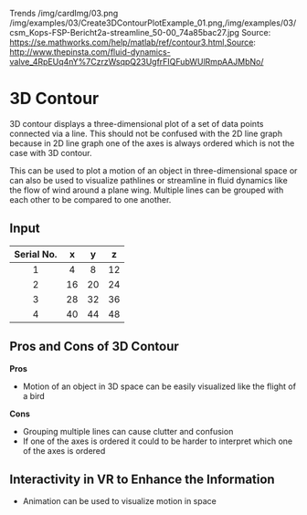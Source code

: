 Trends
/img/cardImg/03.png
/img/examples/03/Create3DContourPlotExample_01.png,/img/examples/03/csm_Kops-FSP-Bericht2a-streamline_50-00_74a85bac27.jpg
Source: https://se.mathworks.com/help/matlab/ref/contour3.html,Source: http://www.thepinsta.com/fluid-dynamics-valve_4RpEUq4nY%7CzrzWsqpQ23UgfrFIQFubWUlRmpAAJMbNo/
# 3D Contour

3D contour displays a three-dimensional plot of a set of data points connected via a line. This should not be confused with the 2D line graph because in 2D line graph one of the axes is always ordered which is not the case with 3D contour. 

This can be used to plot a motion of an object in three-dimensional space or can also be used to visualize pathlines or streamline in fluid dynamics like the flow of wind around a plane wing. Multiple lines can be grouped with each other to be compared to one another.

## Input

Serial No. | x | y | z | 
:-------------:| :-----:| :-----:|:-----:| 
1 | 4 | 8 | 12
2 | 16 | 20 | 24
3 | 28 | 32 | 36
4 | 40 | 44 | 48

## Pros and Cons of 3D Contour

__Pros__
* Motion of an object in 3D space can be easily visualized like the flight of a bird

__Cons__
* Grouping multiple lines can cause clutter and confusion
* If one of the axes is ordered it could to be harder to interpret which one of the axes is ordered

## Interactivity in VR to Enhance the Information

* Animation can be used to visualize motion in space
